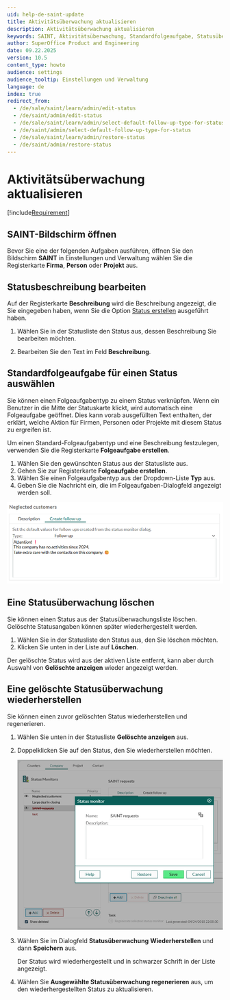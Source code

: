 ```yaml
---
uid: help-de-saint-update
title: Aktivitätsüberwachung aktualisieren
description: Aktivitätsüberwachung aktualisieren
keywords: SAINT, Aktivitätsüberwachung, Standardfolgeaufgabe, Statusüberwachung löschen, Statusüberwachung wiederherstellen
author: SuperOffice Product and Engineering
date: 09.22.2025
version: 10.5
content_type: howto
audience: settings
audience_tooltip: Einstellungen und Verwaltung
language: de
index: true
redirect_from: 
  - /de/sale/saint/learn/admin/edit-status
  - /de/saint/admin/edit-status
  - /de/sale/saint/learn/admin/select-default-follow-up-type-for-status
  - /de/saint/admin/select-default-follow-up-type-for-status
  - /de/sale/saint/learn/admin/restore-status
  - /de/saint/admin/restore-status
---
```


# Aktivitätsüberwachung aktualisieren

[!include[Requirement](../includes/note-saint-req.md)]

## SAINT-Bildschirm öffnen

Bevor Sie eine der folgenden Aufgaben ausführen, öffnen Sie den Bildschirm **SAINT** in Einstellungen und Verwaltung wählen Sie die Registerkarte **Firma**, **Person** oder **Projekt** aus.

## Statusbeschreibung bearbeiten

Auf der Registerkarte **Beschreibung** wird die Beschreibung angezeigt, die Sie eingegeben haben, wenn Sie die Option [Status erstellen][1] ausgeführt haben.

1. Wählen Sie in der Statusliste den Status aus, dessen Beschreibung Sie bearbeiten möchten.

1. Bearbeiten Sie den Text im Feld **Beschreibung**.

## Standardfolgeaufgabe für einen Status auswählen

Sie können einen Folgeaufgabentyp zu einem Status verknüpfen. Wenn ein Benutzer in die Mitte der Statuskarte klickt, wird automatisch eine Folgeaufgabe geöffnet. Dies kann vorab ausgefüllten Text enthalten, der erklärt, welche Aktion für Firmen, Personen oder Projekte mit diesem Status zu ergreifen ist.

Um einen Standard-Folgeaufgabentyp und eine Beschreibung festzulegen, verwenden Sie die Registerkarte **Folgeaufgabe erstellen**.

1. Wählen Sie den gewünschten Status aus der Statusliste aus.
1. Gehen Sie zur Registerkarte **Folgeaufgabe erstellen**.
1. Wählen Sie einen Folgeaufgabentyp aus der Dropdown-Liste **Typ** aus.
1. Geben Sie die Nachricht ein, die im Folgeaufgaben-Dialogfeld angezeigt werden soll.

![Die Registerkarte 'Folgeaufgabe erstellen' in der SAINT-Statusüberwachung, die die Auswahl des Folgeaufgabentyps und die Eingabe einer benutzerdefinierten Nachricht zeigt. -screenshot][img1]

## <a id="delete"></a>Eine Statusüberwachung löschen

Sie können einen Status aus der Statusüberwachungsliste löschen. Gelöschte Statusangaben können später wiederhergestellt werden.

1. Wählen Sie in der Statusliste den Status aus, den Sie löschen möchten.
1. Klicken Sie unten in der Liste auf **Löschen**.

Der gelöschte Status wird aus der aktiven Liste entfernt, kann aber durch Auswahl von **Gelöschte anzeigen** wieder angezeigt werden.

## <a id="restore"></a>Eine gelöschte Statusüberwachung wiederherstellen

Sie können einen zuvor gelöschten Status wiederherstellen und regenerieren.

1. Wählen Sie unten in der Statusliste **Gelöschte anzeigen** aus.

1. Doppelklicken Sie auf den Status, den Sie wiederherstellen möchten.

    ![Statusüberwachungsdialog geöffnet nach Auswahl eines gelöschten Status, mit sichtbaren Schaltflächen Wiederherstellen und Speichern -screenshot][img2]

1. Wählen Sie im Dialogfeld **Statusüberwachung** **Wiederherstellen** und dann **Speichern** aus.

    Der Status wird wiederhergestellt und in schwarzer Schrift in der Liste angezeigt.

1. Wählen Sie **Ausgewählte Statusüberwachung regenerieren** aus, um den wiederhergestellten Status zu aktualisieren.

<!-- Referenced links -->
[1]: create-status.md

<!-- Referenced images -->
[img1]: ../../../media/loc/en/saint/saint-create-follow-up-tab.png
[img2]: ../../../media/loc/en/saint/delete-restore-status-monitor.png
